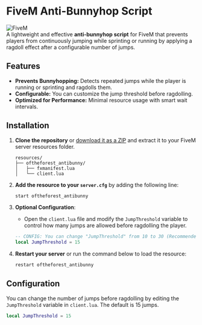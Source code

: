 # FiveM Anti-Bunnyhop Script

![FiveM](https://img.shields.io/badge/FiveM-OfTheForest--AntiBunny-purple.svg)  
A lightweight and effective **anti-bunnyhop script** for FiveM that prevents players from continuously jumping while sprinting or running by applying a ragdoll effect after a configurable number of jumps.

## Features
- **Prevents Bunnyhopping:** Detects repeated jumps while the player is running or sprinting and ragdolls them.
- **Configurable:** You can customize the jump threshold before ragdolling.
- **Optimized for Performance:** Minimal resource usage with smart wait intervals.

## Installation

1. **Clone the repository** or [download it as a ZIP](https://github.com/AlexOfTheForest/oftheforest_antibunny/archive/refs/heads/main.zip) and extract it to your FiveM server resources folder.
    ```
    resources/
    ├── oftheforest_antibunny/
    │   ├── fxmanifest.lua
    │   └── client.lua
    ```

2. **Add the resource to your `server.cfg`** by adding the following line:
    ```bash
    start oftheforest_antibunny
    ```

3. **Optional Configuration**:
    - Open the `client.lua` file and modify the `JumpThreshold` variable to control how many jumps are allowed before ragdolling the player.
    ```lua
    -- CONFIG: You can change "JumpThreshold" from 10 to 30 (Recommended: 15)
    local JumpThreshold = 15
    ```

4. **Restart your server** or run the command below to load the resource:
    ```bash
    restart oftheforest_antibunny
    ```

## Configuration

You can change the number of jumps before ragdolling by editing the `JumpThreshold` variable in `client.lua`. The default is 15 jumps.

```lua
local JumpThreshold = 15
